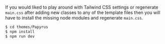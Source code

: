 If you would liked to play around with Tailwind CSS settings or regenerate `main.css` after adding new classes to any of the template files then you will have to install the missing node modules and regenerate `main.css`.

```bash
$ cd themes/Papyrus
$ npm install
$ npm run dev

```